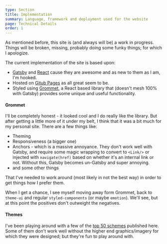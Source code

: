 ```yaml
---
type: Section
title: Implementation
summary: Language, framework and deployment used for the website
page: Technical Details
order: 1
---
```


As mentioned before, this site is (and always will be) a work in progress.  Things will be broken, missing, probably doing some funky things; for which I apologize.

The current implementation of the site is based upon:

- [Gatsby](https://www.gatsbyjs.com/) and [React](https://reactjs.org/) cause they are awesome and as new to them as I am, I'm hooked.
- Hosted on [Gitub Pages](https://pages.github.com/) as all great seem to be.
- Styled using [Grommet](https://v2.grommet.io/), a React based library that (doesn't mesh 100% with Gatsby) provides some unique and useful functionality.  

#### Grommet

I'll be completely honest - it looked cool and I do really like the library.  But after getting a little more of it under my belt, I think that it was a bit much for my personal site.  There are a few things like:

- Theming
- Responsiveness (a bigger one)
- Anchors - which is a massive annoyance.  They don't work well with Gatsby, and require some magic wrapping to convert to `<Link/>` or injected with `navigate(href)` based on whether it's an internal link or not.  Without this, Gatsby becomes un-Gatsby and super annoying.
- and some other things

That I've needed to work around (most likely in not the best way) in order to get things how I prefer them.

When I get a chance, I see myself moving away form Grommet, back to `theme-ui` and regular `styled-components` (or maybe `emotion`).  We'll see, but at this point the positives don't outweight the negatives.

#### Themes

I've been playing around with a few of the [top 50 schemes](https://visme.co/blog/website-color-schemes/) published here.   Some of them don't work well without the higher end graphics/imagery for which they were designed; but they're fun to play around with.